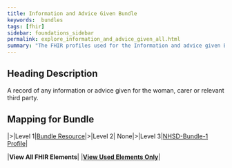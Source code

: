 ```yaml
---
title: Information and Advice Given Bundle
keywords:  bundles
tags: [fhir]
sidebar: foundations_sidebar
permalink: explore_information_and_advice_given_all.html
summary: "The FHIR profiles used for the Information and advice given Bundle"
---
```


## Heading Description ##
A record of any information or advice given for the woman, carer or relevant third party.

## Mapping for Bundle ##

|>|Level 1|[Bundle Resource](http://hl7.org/fhir/stu3/bundle.html)|>|Level 2| None|>|Level 3|[NHSD-Bundle-1 Profile](http://xxx)|

|**View All FHIR Elements**|    |**[View Used Elements Only](explore_information_and_advice_given.html#mapping-for-bundle)**| 

